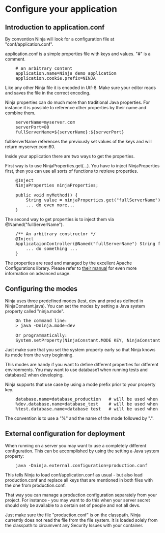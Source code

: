 Configure your application
==========================

Introduction to application.conf
--------------------------------

By convention Ninja will look for a configuration file at "conf/application.conf".

application.conf is a simple properties file with keys and values. "#" is a comment.

<pre class="prettyprint">
    # an arbitrary content
    application.name=Ninja demo application
    application.cookie.prefix=NINJA
</pre>

Like any other Ninja file it is encoded in Utf-8. Make sure your editor reads and
saves the file in the correct encoding. 

Ninja properties can do much more than traditional Java properties. For instance
it is possible to reference other properties by their name and combine them.

<pre class="prettyprint">
    serverName=myserver.com
    serverPort=80
    fullServerName=${serverName}:${serverPort}
</pre>
    
fullServerName references the previously set values of the keys and will return myserver.com:80.

Inside your application there are two ways to get the properties. 

First way is to use NinjaProperties.get(...). You have to inject NinjaProperties first, then you
can use all sorts of functions to retrieve properties.

<pre class="prettyprint">
    @Inject 
    NinjaProperties ninjaProperties;
    
    public void myMethod() {
        String value = ninjaProperties.get("fullServerName")
        ... do even more...
    }
</pre>

The second way to get properties is to inject them via @Named("fullServerName").

<pre class="prettyprint">
    /** An arbitrary constructor */
    @Inject
    ApplicataionController(@Named("fullServerName") String fullServerName) {
        ... do something ...
    }
</pre>

The properties are read and managed by the excellent Apache Configurations library. Please
refer to [their manual](http://commons.apache.org/configuration/) for even more information on advanced usage.


Configuring the modes
---------------------
Ninja uses three predefined modes (test, dev and prod as defined in NinjaConstant.java). You can set the
modes by setting a Java system property called "ninja.mode".

<pre class="prettyprint">
    On the command line:
    > java -Dninja.mode=dev
    
    Or programmatically:
    System.setProperty(NinjaConstant.MODE_KEY, NinjaConstant.MODE_DEV)
</pre>

Just make sure that you set the system property early so that Ninja knows its mode from the very beginning.


This modes are handy if you want to define different properties for different environments.
You may want to use database1 when running tests and database2 when developing.

Ninja supports that use case by using a mode prefix prior to your property key.

<pre class="prettyprint">
    database.name=database_production   # will be used when no mode is set (or prod)
    %dev.database.name=database_test    # will be used when running in dev mode
    %test.database.name=database_test   # will be used when running in test mode
</pre>

The convention is to use a "%" and the name of the mode followed by ".".


External configuration for deployment
-------------------------------------

When running on a server you may want to use a completely different configuration.
This can be accomplished by using the setting a Java system property:

<pre class="prettyprint">
    java -Dninja.external.configuration=production.conf
</pre>

This tells Ninja to load conf/application.conf as usual - but also load production.conf and
replace all keys that are mentioned in both files with the one from production.conf.

That way you can manage a production configuration separately from
your project. For instance - you may want to do this when your server secret should only
be available to a certain set of people and not all devs. 

Just make sure the file "production.conf" is on the classpath. Ninja currently does
not read the file from the file system. It is loaded solely from the classpath to
circumvent any Security Issues with your container.


